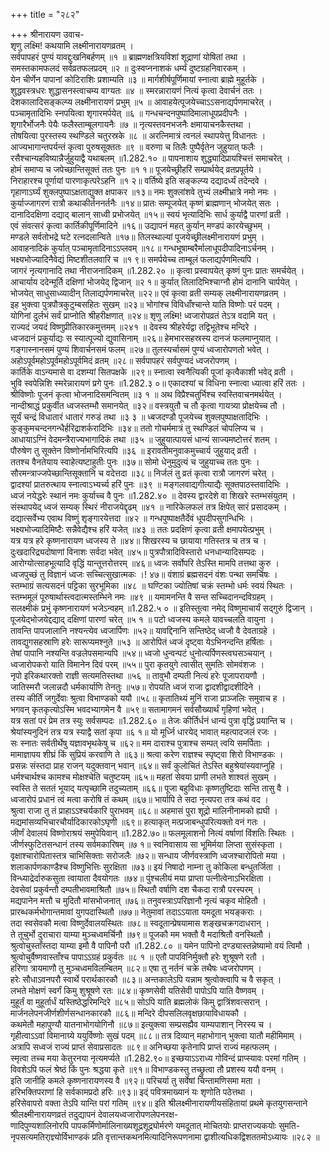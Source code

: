 +++
title = "२८२"

+++
श्रीनारायण उवाच-  
शृणु लक्ष्मि! कथयामि लक्ष्मीनारायणव्रतम् ।  
सर्वपापहरं पुण्यं यावद्दुःखनिबर्हणम् ॥१ ॥
ब्राह्मणक्षत्रियविशां शूद्राणां योषितां तथा ।  
समस्तकामफलदं सर्वव्रतफलप्रदम् ॥२ ॥
दुःस्वप्ननाशकं धर्म्यं दुष्टग्रहनिवारकम् ।  
येन चीर्णेन पापानां कोटिराशिः प्रशाम्यति ॥३ ॥
मार्गशीर्षपूर्णिमायां स्नात्वा ब्राह्मे मुहूर्तके ।  
शुद्धवस्त्रधरः शुद्धासनस्त्वाचम्य वाग्यतः ॥४ ॥
स्मरन्नारायणं नित्यं कृत्वा देवार्चनं ततः ।  
देशकालादिसङ्कल्प्य लक्ष्मीनारायणं प्रभुम् ॥५ ॥
आवाहयेत्पूजयेच्चाऽऽसनाद्यर्पणमाचरेत् ।  
पञ्चामृतादिभिः स्नपयित्वा शृगारमर्पयेत् ॥६ ॥
गन्धचन्दनपुष्पादिमालाधूपप्रदीपनैः ।  
शृगारैर्भोजनैः पेयैः फलैस्ताम्बूलगायनैः ॥७ ॥
नृत्यस्तवनभजनैः क्षमायाचनकैस्तथा ।  
तोषयित्वा पुरस्तस्य स्थण्डिले चतुरस्रके ॥८ ॥
अरत्निमात्रं त्वनलं स्थापयेत्तु विधानतः ।  
आज्यभागान्तपर्यन्तं कृत्वा पुरुषसूक्ततः ॥९ ॥
वरुणा च तिलैः पुष्पैर्वृतेन जुहुयात् फलैः ।  
रसैश्चान्यहविष्यान्नैर्जुहुयाद्वै यथाबलम् ॥1.282.१० ॥
पापनाशाय शुद्ध्यादिप्रायश्चित्तं समाचरेत् ।  
होमं समाप्य च जपेच्छान्तिसूक्तं ततः पुनः ॥१ १॥
पूजयेच्छ्रीहरिं सम्प्रार्थयेद् व्रतप्रपूर्तये ।  
निराहारश्च पूर्णायां पारणाकृत्परेऽहनि ॥१ २॥
वर्तिष्ये इति सङ्कल्प्य दद्यादर्ध्यं तदेन्दवे ।  
गृहाणाऽर्घ्यं शुक्लपुष्पाऽक्षताद्युक्त क्षपाकर ॥१३॥
नमः शुक्लांशवे तुभ्यं लक्ष्मीभ्रात्रे नमो नमः ।  
कुर्याज्जागरणं रात्रौ कथाकीर्तननर्तनैः ॥१४॥
प्रातः सम्पूजयेत् कृष्णं ब्राह्मणान् भोजयेत् सतः ।  
दानादिदक्षिणा दद्याद् बालान् साध्वी प्रभोजयेत् ॥१५॥
स्वयं भृत्यादिभिः सार्ध कुर्याद्वै पारणां व्रती ।  
एवं संवत्सरं कृत्वा कार्तिकीपूर्णिमादिने ॥१६॥
उद्यापनं महत् कुर्यान् मण्डपं कारयेच्छुभम् ।  
मण्डले सर्वतोभद्रे घटे रत्नदलान्विते ॥१७॥
तिलस्थाल्यां पूजयेच्छ्रीलक्ष्मीनारायणं प्रभुम् ।  
आवाहनादिकं कुर्यात् पञ्चामृतादिनाऽऽप्लवम् ॥१८॥
गन्धभूषाम्बरैर्मालाधूपदीपादिनाऽर्चनम् ।  
भक्ष्यभोज्यादिनैवेद्यं मिष्टशीतलवारि च ॥१ ९॥
समर्पयेच्च ताम्बूलं फलाद्यर्पणमित्यपि ।  
जागरं नृत्यगानादि तथा नीराजनादिकम् ॥1.282.२० ॥
कृत्वा प्रस्वापयेत् कृष्णं पुनः प्रातः समर्चयेत् ।  
आचार्याय ददेन्मूर्ति दक्षिणां भोजयेद् द्विजान् ॥२ १॥
कुर्यात् तिलादिभिश्चाग्नौ होमं दानानि चार्पयेत् ।  
भोजयेत् साधुसाध्व्यादीन् तिलाद्यर्पणमाचरेत् ॥२२॥
एवं कृत्वा व्रती सम्यक् लक्ष्मीनारायणव्रतम् ।  
इह भुक्त्वा पुत्रपौत्रकुटुम्बसहितः सुखम् ॥२३॥
भोगांश्च विविधाँश्चान्ते याति विष्णोः परं पदम् ।  
योगिनां दुर्लभं सर्वं प्राप्नोति श्रीहरीक्षणात् ॥२४॥
शृणु लक्ष्मि! ध्वजारोपव्रतं तेऽत्र वदामि यत् ।  
राज्यदं जयदं विष्णुप्रीतिकारकमुत्तमम् ॥२४१ ॥
देवस्य श्रीहरेर्यद्वा तद्विभूतेश्च मन्दिरे ।  
ध्वजदानं प्रकुर्याद्यः स स्यात्पूज्यो द्युवासिनाम् ॥२६॥
हेमभारसहस्रस्य दानजं फलमाप्नुयात् ।  
गङ्गास्नानसमं पुण्यं शिवार्चनसमं फलम् ॥२७॥
तुलस्यर्चासमं पुण्यं ध्वजारोपणतो भवेत् ।  
अहोऽपूर्वमहोऽपूर्वमहोऽपूर्वमिदं व्रतम् ॥२८॥
सर्वपापहरं सर्वपुण्यदं ध्वजरोपणम् ।  
कार्तिके वाऽन्यमासे वा दशम्यां सितपक्षके ॥२९॥
स्नात्वा स्वनैत्यिकी पूजां कृत्वैकाशी भवेद् व्रती ।  
भुवि स्वपेन्निशि स्मरेन्नारायणं प्रगे पुनः ॥1.282.३ ०॥
एकादश्यां च विधिना स्नात्वा ध्यात्वा हरिं ततः ।  
श्रीविष्णोः पूजनं कृत्वा भोजनादिसमन्वितम् ॥३ १ ॥
अथ विप्रैश्चतुर्भिश्च स्वस्तिवाचनमर्थयेत् ।  
नान्दीश्राद्धं प्रकुर्वीत ध्वजस्तम्भौ समानयेत् ॥३२॥
वस्त्रयुतौ च तौ कृत्वा गायत्र्या प्रोक्षयेच्च तौ ।  
सूर्यं चन्द्रं विधातारं धातारं गरुडं तथा ॥३ ३ ॥
ध्बजदण्डौ पूजयेच्च शुक्लपुष्पाक्षतादिभिः ।  
कुङ्कुमचन्दनगन्धैर्हरिद्राशर्करादिभिः ॥३४॥
ततो गोचर्ममात्रं तु स्थण्डिलं चोपलिप्य च ।  
आधायाऽग्निं वेदमन्त्रैराज्यभागादिकं तथा ॥३५ ॥
जुहुयात्पायसं धान्यं साज्यमष्टोत्तरं शतम् ।  
पौरुषेण तु सूक्तेन विष्णोर्नामभिरित्यपि ॥३६ ॥
इरावतीमनुवाकमुच्चार्य जुहुयाद् व्रती ।  
ततश्च वैनतेयाय स्वाहेत्यष्टाहुतीः पुनः ॥३७॥
सोमो धेनुमुदुत्यं च जुहुयाच्च ततः पुनः ।  
सौरमन्त्राज्जपेच्छान्तिसूक्तानि च वदेत्तदा ॥३८॥
निर्जलं तु व्रतं कृत्वा रात्रौ जागरणं चरेत् ।  
द्वादश्यां प्रातरुत्थाय स्नात्वाऽभ्यर्च्य हरिं पुनः ॥३९ ॥
मङ्गलवाद्यगीत्याद्यैः सूक्तपाठस्तवादिभिः ।  
ध्वजं नयेद्धरेः स्थानं नमः कुर्याच्च वै पुनः ॥1.282.४० ॥
देवस्य द्वारदेशे वा शिखरे स्तम्भसंयुतम् ।  
संस्थापयेद् ध्वजं सम्यक् स्थिरं नीराजयेद्दृढम् ॥४१ ॥
नारिकेलफलं तत्र क्षिपेत् सारं प्रसादकम् ।  
दद्यात्सर्वेभ्य एवाथ विष्णुं शृङ्गारयेत्तदा ॥४२ ॥
गन्धपुष्पाक्षतैर्देवं धूपदीपसुगन्धिभिः ।  
भक्ष्यभोज्यादिमिष्टैः सन्नैवेद्यैश्च हरिं यजेत् ॥४३ ॥
ततः प्रदक्षिणं कृत्वा व्रती क्षमापयेत्प्रभुम् ।  
यत्र यत्र हरे कृष्णनारायण ध्वजस्य ते ॥४४॥
शिखरस्य च छायाया गतिस्तत्र च तत्र च ।  
दुःखदारिद्र्यदोषाणां विनाशः सर्वदा भवेत् ॥४५॥
पुत्रपौत्रादिविस्तारो धनधान्यादिसम्पदः ।  
आरोग्योत्साहभूत्यादि वृद्धिं यान्तूत्तरोत्तरम् ॥४६॥
ध्वजः सर्वोपरि तेऽस्ति मामपि तत्तथा कुरु ।  
ध्वजपुच्छं तु विज्ञानं ध्वजः सच्चित्सुखात्मकः ।! ४७॥
वंशाग्रं ब्रह्मसदनं वंशः पन्था समर्चिषः ।  
स्तम्भाग्रं सत्यसदनं पट्टिका सुरभूमिका ॥४८ ॥
घण्टिका ज्योतिषां चक्रं स्तम्भो धर्मः स्वयं स्थितः ।  
स्तम्भमूलं पूरुषार्थास्त्वदात्मस्तम्भिने नमः ॥४९ ॥
यमामनन्ति वै सन्त सच्चिदानन्दविग्रहम् ।  
सलक्ष्मीकं प्रभुं कृष्णनारायणं भजेऽन्वहम् ॥1.282.५ ० ॥
इतिस्तुत्वा नमेद् विष्णुमाचार्यं सद्गुरुं द्विजान् ।  
पूजयेद्भोजयेद्दद्याद् दक्षिणां पारणां चरेत् ॥५ १ ॥
पटो ध्वजस्य कमले यावच्चलति वायुना ।  
तावन्ति पापजालानि नश्यन्त्येव ध्वजार्पिणः ॥५२॥
यावद्दिनानि सन्तिष्ठेद् ध्वजौ वै देवताग्रहे ।  
तावद्युगसहस्राणि हरेः सारूप्यमश्नुते ॥५३ ॥
आरोपितं ध्वजं दृष्ट्वा येऽभिनन्दन्ति हर्षिताः ।  
तेषां पापानि नश्यन्ति वज्रलेपसमान्यपि ॥५४॥
ध्वजो धुन्वन्पटं धुनोत्यर्पिणस्त्वघसञ्चयान् ।  
ध्वजारोपकरो याति विमानेन दिवं परम् ॥५५॥
पुरा कृतयुगे त्वासीत् सुमतिः सोमवंशजः ।  
नृपो इरिकथारक्तो राज्ञी सत्यमतिस्तथा ॥५६ ॥
तावुभौ दम्पती नित्यं हरेः पूजापरायणौ ।  
जातिस्मरौ जलान्नदौ धर्मकार्याणि तेनतुः ॥५७॥
रोपयति ध्वजं राजा द्वादशीद्वादशीदिने ।  
तस्य कीर्तिं जगुर्देवाः श्रुत्वा विभाण्डको ययौ ॥५८॥
कृतातिथ्यं मुनिं राजा प्राञ्जलिः समुवाच ह ।  
भगवन् कृतकृत्योऽस्मि भवदभ्यागमेन वै ॥५९॥
सतामागमनं सर्वसौख्यार्थं गृहिणां भवेत् ।  
यत्र सतां परं प्रेम तत्र स्युः सर्वसम्पदः ॥1.282.६० ॥
तेजः कीर्तिर्धनं धान्यं पुत्रा वृद्धिं प्रयान्ति च ।  
श्रेयांस्यनुदिनं तत्र यत्र स्याद्वै सतां कृपा ॥६ १॥
यो मूर्ध्नि धारयेद् भावात् महत्पादजलं रजः ।  
सः स्नातः सर्वतीर्थेषु यज्ञावभृथकेषु च ॥६२॥
मम दाराश्च पुत्राश्च सम्पत् त्वयि समर्पिताः ।  
मामाज्ञापय शीघ्रं किं सुप्रियं करवाणि ते ॥६३॥
श्रत्वा करेण राज्ञश्च स्पृष्ट्वा शिरो विभाण्डकः ।  
प्रसन्नः संस्तदा प्राह राजन् यदुक्तवान् भवान् ॥६४॥
सर्वं कुलोचितं तेऽस्ति बहुश्रेयांस्यवाप्नुहि ।  
धर्मश्चार्थश्च कामश्च मोक्षश्चेति चतुष्टयम् ॥६५॥
महतां सेवया प्राणी लभते शाश्वतं सुखम् ।  
स्वस्ति ते सततं भूयाद् यत्पृच्छामि तदुच्यताम् ॥६६॥
पूजा बहुविधाः कृष्णतुष्टिदाः सन्ति तासु वै ।  
ध्वजारोपं प्रधानं त्वं मत्वा करोषि तं कथम् ॥६७॥
भार्यापि ते सदा नृत्यपरा तत्र कथं वद ।  
श्रुत्वा राजा तु तं प्राहाऽऽश्चर्यकारि पुराभवम् ॥६८॥
अहमासं पुरा शूद्रो मालिनीनामको ह्यघी ।  
मद्यमांसव्यभिचारचौर्यादिकारकोऽघृणी ॥६९॥
हत्याकृत् मत्प्रजाबन्धुपरित्यक्तो वनं गतः ।  
जीर्णं देवालयं विष्णोराश्रयं समुपेयिवान् ॥1.282.७०॥
फलमूलाशनो नित्यं वर्षाणां विंशतिः स्थितः ।  
जीर्णस्फुटितसन्धानं तस्य सर्वमकारिषम् ॥७ १॥
स्वनिवासाय सा भूमिर्मया लिप्ता सुसंस्कृता ।  
वृक्षाश्चारोपितास्तत्र चाभिसिक्ताः सरोजलैः ॥७२॥
सन्धाय जीर्णवस्त्राणि ध्वजश्चारोपितो मया ।  
शलाकार्पणकाण्डैश्च विष्णुभित्तिः सुरक्षिता ॥७३॥
इयं निषादो नाम्ना तु कोकिला बन्धुतर्जिता ।  
विन्ध्याद्रेर्दारुकसुता त्वायाता दैवयोगतः ॥७४॥
पुंश्चलीयं मया प्राप्ता पत्नीत्वेनाऽभिरक्षिता ।  
देवसेवां प्रकुर्वन्तौ दम्पतीभावमाश्रितौ ॥७५॥
स्थितौ वर्षाणि दश चैकदा रात्रौ परस्परम् ।  
मद्यपानेन मत्तौ च मुदितौ मांसभोजनात् ॥७६॥
तनुवस्त्राऽपरिज्ञानौ नृत्यं चकृव मोहितौ ।  
प्रारब्धकर्मभोगान्तमावां युगपदास्थितौ ॥७७॥
नेतुमावां तदाऽऽयाता यमदूता भयङ्कराः ।  
तदा स्वसेवकौ मत्वा विष्णुर्देवालयस्थितः ॥७८॥
स्वदूतान्प्रेषयामास शङ्खचक्रगदाधरान् ।  
ते तूचुर्भो दुराचारा याम्या मुञ्चध्वमर्चिनौ ॥७९॥
पूजकौ मम भक्तौ वै मदाश्रितौ वनस्थितौ ।  
श्रुत्वोचुस्ताँस्तदा याम्या इमौ वै पापिनौ परौ ॥1.282.८० ॥
यमेन पापिनो दण्ड्यास्तन्नेष्यामो वयं त्विमौ ।  
श्रुत्वोचुर्वैष्णवास्ताँश्च पापाऽऽग्रहं प्रकुर्वतः ॥८ १ ॥
एतौ पापविनिर्मुक्तौ हरेः शुश्रूषणे रतौ ।  
हरिणा त्रायमाणौ तु मुञ्चध्वमविलम्बितम् ॥८२॥
एषा तु नर्तनं चक्रे तथैषः ध्वजरोपणम् ।  
हरेः सौधाऽवनपरौ स्वार्थे परार्थकारकौ ॥८३॥
अन्तकालेऽपि यन्नाम श्रुत्वोक्त्वापि च वै सकृत् ।  
लभते मोक्षणं स्वर्गं किमु शुश्रूषणे रतः ॥८४॥
कृष्णसेवी यतिसेवी पापोऽपि याति वैष्णवम् ।  
मुहूर्तं वा मुहूर्तार्धं यस्तिष्ठेद्धरिमन्दिरे ॥८५॥
सोऽपि याति ब्रह्मलोकं किमु द्वात्रिंशवत्सरान् ।  
मार्जनलेपनजीर्णशीर्णसन्धानकारकौ ॥८६॥
मन्दिरे दीपसलिलवृक्षछायाविधायकौ ।  
कथमेतौ महापुण्यौ यातनाभोगयोगिनौ ॥८७॥
इत्युक्त्वा सम्प्रसह्यैव याम्यपाशान् निरस्य च ।  
गृहीत्वाऽऽवां विमानाग्र्ये ययुर्विष्णोः सुखं पदम् ॥८८॥
तत्र दिव्यान् महाभोगान् भुक्त्वा यातौ महीमिमाम् ।  
अत्रापि सध्वजं राज्यं प्राप्तं सेवाप्रसादतः ॥८९॥
अनिच्छया कृतेनापि प्राप्तं राज्यं महत्फलम् ।  
स्मृत्वा तच्च मया केतुरनया नृत्यमर्प्यते ॥1.282.९०॥
इच्छयाऽऽराध्य गोविन्दं प्राप्स्यावः परमां गतिम् ।  
विवशेऽपि फलं श्रेष्ठं किं पुनः श्रद्धया कृते ॥९१॥
विभाण्डकस्तु तच्छ्रुत्वा तौ प्रशस्य ययौ वनम् ।  
इति जानीहि कमले कृष्णनारायणस्य वै ॥९२॥
परिचर्या तु सर्वेषां चिन्तामणिसमा मता ।  
हरिभक्तिपराणां हि सर्वकामप्रदो हरिः ॥९३॥
इद्ं पवित्रमाख्यानं यः शृणोति पठेत्तथा ।  
हरिसेवापरो वक्ता तेऽपि यान्ति परां गतिम् ॥९४॥
इति श्रीलक्ष्मीनारायणीयसंहितायां प्रथमे कृतयुगसन्ताने श्रीलक्ष्मीनारायणव्रतं तदुद्यापनं देवालयध्वजारोपणलेपनरक्ष-  
णादिपुण्यशालिनोरपि पापकर्मिणोर्मालिनाख्यशूद्रशूद्र्योर्मरणे यमदूतात् मोचितयोः प्राप्तराज्यकयोः सुमति-  
नृपसत्यमतिरा्ज्ञ्योर्विभाण्डकं प्रति वृत्तान्तकथनमित्यादिनिरूपणनामा द्वाशीत्यधिकद्विशततमोऽध्यायः ॥२८२ ॥
    
